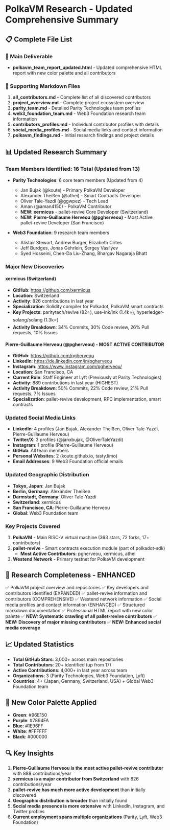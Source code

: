 # PolkaVM Research - Updated Comprehensive Summary

## 📋 Complete File List

### 🎯 Main Deliverable
- **polkavm_team_report_updated.html** - Updated comprehensive HTML report with new color palette and all contributors

### 📄 Supporting Markdown Files
1. **all_contributors.md** - Complete list of all discovered contributors
2. **project_overview.md** - Complete project ecosystem overview
3. **parity_team.md** - Detailed Parity Technologies team profiles
4. **web3_foundation_team.md** - Web3 Foundation research team information
5. **contributors_profiles.md** - Individual contributor profiles with details
6. **social_media_profiles.md** - Social media links and contact information
7. **polkavm_findings.md** - Initial research findings and project details

## 📊 Updated Research Summary

### Team Members Identified: 16 Total (Updated from 13)
- **Parity Technologies**: 6 core team members (Updated from 4)
  - Jan Bujak (@koute) - Primary PolkaVM Developer
  - Alexander Theißen (@athei) - Smart Contracts Developer  
  - Oliver Tale-Yazdi (@ggwpez) - Tech Lead
  - Aman (@aman4150) - PolkaVM Contributor
  - **NEW: xermicus** - pallet-revive Core Developer (Switzerland)
  - **NEW: Pierre-Guillaume Herveou (@pgherveou)** - Most Active pallet-revive Developer (San Francisco)

- **Web3 Foundation**: 9 research team members
  - Alistair Stewart, Andrew Burger, Elizabeth Crites
  - Jeff Burdges, Jonas Gehrlein, Sergey Vasilyev
  - Syed Hosseini, Chen-Da Liu-Zhang, Bhargav Nagaraja Bhatt

### Major New Discoveries

#### xermicus (Switzerland)
- **GitHub**: https://github.com/xermicus
- **Location**: Switzerland
- **Activity**: 826 contributions in last year
- **Specialization**: Solidity compiler for Polkadot, PolkaVM smart contracts
- **Key Projects**: paritytech/revive (82⭐), use-ink/ink (1.4k⭐), hyperledger-solang/solang (1.3k⭐)
- **Activity Breakdown**: 34% Commits, 30% Code review, 26% Pull requests, 10% Issues

#### Pierre-Guillaume Herveou (@pgherveou) - MOST ACTIVE CONTRIBUTOR
- **GitHub**: https://github.com/pgherveou
- **LinkedIn**: https://de.linkedin.com/in/pgherveou
- **Instagram**: https://www.instagram.com/pgherveou/
- **Location**: San Francisco, CA
- **Current Role**: Staff Engineer at Lyft (Previously at Parity Technologies)
- **Activity**: 889 contributions in last year (HIGHEST)
- **Activity Breakdown**: 50% Commits, 22% Code review, 21% Pull requests, 7% Issues
- **Specialization**: pallet-revive development, RPC implementation, smart contracts

### Updated Social Media Links
- **LinkedIn**: 4 profiles (Jan Bujak, Alexander Theißen, Oliver Tale-Yazdi, Pierre-Guillaume Herveou)
- **Twitter/X**: 3 profiles (@janxbujak, @OliverTaleYazdi)
- **Instagram**: 1 profile (Pierre-Guillaume Herveou)
- **GitHub**: All team members
- **Personal Websites**: 2 (koute.github.io, tasty.limo)
- **Email Addresses**: 9 Web3 Foundation official emails

### Updated Geographic Distribution
- **Tokyo, Japan**: Jan Bujak
- **Berlin, Germany**: Alexander Theißen
- **Darmstadt, Germany**: Oliver Tale-Yazdi
- **Switzerland**: xermicus
- **San Francisco, CA**: Pierre-Guillaume Herveou
- **Global**: Web3 Foundation team

### Key Projects Covered
1. **PolkaVM** - Main RISC-V virtual machine (363 stars, 72 forks, 17+ contributors)
2. **pallet-revive** - Smart contracts execution module (part of polkadot-sdk)
   - **Most Active Contributors**: pgherveou, xermicus, athei
3. **Westend Network** - Primary testnet for PolkaVM development

## 🎯 Research Completeness - ENHANCED
✅ PolkaVM project overview and repositories
✅ Key developers and contributors identified (EXPANDED)
✅ pallet-revive information and contributors (COMPREHENSIVE)
✅ Westend network information
✅ Social media profiles and contact information (ENHANCED)
✅ Structured markdown documentation
✅ Professional HTML report with new color palette
✅ **NEW: Systematic crawling of all pallet-revive contributors**
✅ **NEW: Discovery of major missing contributors**
✅ **NEW: Enhanced social media coverage**

## 📈 Updated Statistics
- **Total GitHub Stars**: 3,000+ across main repositories
- **Total Contributors**: 20+ identified (up from 17)
- **Active Contributions**: 4,000+ in last year across team
- **Organizations**: 3 (Parity Technologies, Web3 Foundation, Lyft)
- **Countries**: 4+ (Japan, Germany, Switzerland, USA) + Global Web3 Foundation team

## 🎨 New Color Palette Applied
- **Green**: #96E150
- **Purple**: #7864FA  
- **Blue**: #1E96FF
- **White**: #FFFFFF
- **Black**: #000000

## 🔍 Key Insights
1. **Pierre-Guillaume Herveou is the most active pallet-revive contributor** with 889 contributions/year
2. **xermicus is a major contributor from Switzerland** with 826 contributions/year
3. **pallet-revive has much more active development** than initially discovered
4. **Geographic distribution is broader** than initially found
5. **Social media presence is more extensive** with LinkedIn, Instagram, and Twitter profiles
6. **Current employment spans multiple organizations** (Parity, Lyft, Web3 Foundation)

